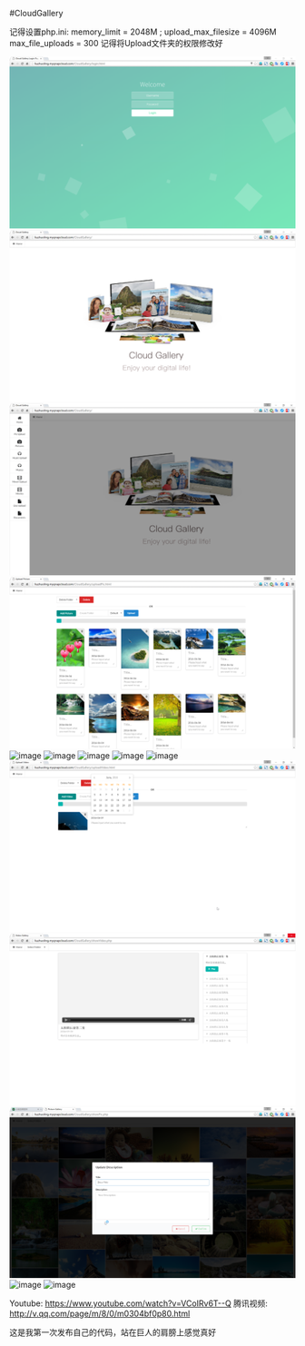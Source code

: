 #CloudGallery

记得设置php.ini:    memory_limit = 2048M ;
                    upload_max_filesize = 4096M
                    max_file_uploads = 300
记得将Upload文件夹的权限修改好

![image](Snapshot/1.png)
![image](Snapshot/2.png)
![image](Snapshot/3.png)
![image](Snapshot/4.png)
![image](Snapshot/5.png)
![image](Snapshot/6.png)
![image](Snapshot/7.png)
![image](Snapshot/8.png)
![image](Snapshot/9.png)
![image](Snapshot/10.png)
![image](Snapshot/11.png)
![image](Snapshot/12.png)
![image](Snapshot/13.png)
![image](Snapshot/14.png)

Youtube: https://www.youtube.com/watch?v=VCoIRv6T--Q
腾讯视频: http://v.qq.com/page/m/8/0/m0304bf0p80.html

这是我第一次发布自己的代码，站在巨人的肩膀上感觉真好
